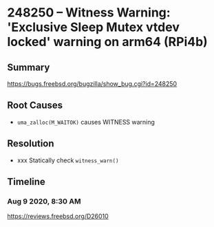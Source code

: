 # 248250 – Witness Warning: 'Exclusive Sleep Mutex vtdev locked' warning on arm64 (RPi4b)

## Summary

https://bugs.freebsd.org/bugzilla/show_bug.cgi?id=248250

## Root Causes

* `uma_zalloc(M_WAITOK)` causes WITNESS warning

## Resolution

* xxx Statically check `witness_warn()`

## Timeline

### Aug 9 2020, 8:30 AM

https://reviews.freebsd.org/D26010
